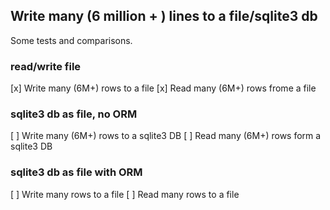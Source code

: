 Write many (6 million + ) lines to a file/sqlite3 db
---

Some tests and comparisons.

### read/write file

 [x] Write many (6M+) rows to a file
 [x] Read many (6M+) rows frome a file


### sqlite3 db as file, no ORM

 [ ] Write many (6M+) rows to a sqlite3 DB
 [ ] Read many (6M+) rows form a sqlite3 DB


### sqlite3 db as file with ORM

 [ ] Write many rows to a file
 [ ] Read many rows to a file
